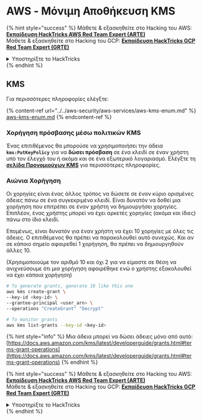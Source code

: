 # AWS - Μόνιμη Αποθήκευση KMS

{% hint style="success" %}
Μάθετε & εξασκηθείτε στο Hacking του AWS:<img src="/.gitbook/assets/image.png" alt="" data-size="line">[**Εκπαίδευση HackTricks AWS Red Team Expert (ARTE)**](https://training.hacktricks.xyz/courses/arte)<img src="/.gitbook/assets/image.png" alt="" data-size="line">\
Μάθετε & εξασκηθείτε στο Hacking του GCP: <img src="/.gitbook/assets/image (2).png" alt="" data-size="line">[**Εκπαίδευση HackTricks GCP Red Team Expert (GRTE)**<img src="/.gitbook/assets/image (2).png" alt="" data-size="line">](https://training.hacktricks.xyz/courses/grte)

<details>

<summary>Υποστηρίξτε το HackTricks</summary>

* Ελέγξτε τα [**σχέδια συνδρομής**](https://github.com/sponsors/carlospolop)!
* **Εγγραφείτε** 💬 [**στην ομάδα Discord**](https://discord.gg/hRep4RUj7f) ή στην [**ομάδα telegram**](https://t.me/peass) ή **ακολουθήστε** μας στο **Twitter** 🐦 [**@hacktricks\_live**](https://twitter.com/hacktricks\_live)**.**
* **Μοιραστείτε κόλπα χάκερ κάνοντας υποβολή PRs** στα [**HackTricks**](https://github.com/carlospolop/hacktricks) και [**HackTricks Cloud**](https://github.com/carlospolop/hacktricks-cloud) αποθετήρια στο GitHub.

</details>
{% endhint %}

## KMS

Για περισσότερες πληροφορίες ελέγξτε:

{% content-ref url="../../aws-security/aws-services/aws-kms-enum.md" %}
[aws-kms-enum.md](../../aws-security/aws-services/aws-kms-enum.md)
{% endcontent-ref %}

### Χορήγηση πρόσβασης μέσω πολιτικών KMS

Ένας επιτιθέμενος θα μπορούσε να χρησιμοποιήσει την άδεια **`kms:PutKeyPolicy`** για να **δώσει πρόσβαση** σε ένα κλειδί σε έναν χρήστη υπό τον έλεγχό του ή ακόμα και σε ένα εξωτερικό λογαριασμό. Ελέγξτε τη [**σελίδα Προνομιούχων KMS**](../../aws-security/aws-privilege-escalation/aws-kms-privesc.md) για περισσότερες πληροφορίες.

### Αιώνια Χορήγηση

Οι χορηγίες είναι ένας άλλος τρόπος να δώσετε σε έναν κύριο ορισμένες άδειες πάνω σε ένα συγκεκριμένο κλειδί. Είναι δυνατόν να δοθεί μια χορήγηση που επιτρέπει σε έναν χρήστη να δημιουργήσει χορηγίες. Επιπλέον, ένας χρήστης μπορεί να έχει αρκετές χορηγίες (ακόμα και ίδιες) πάνω στο ίδιο κλειδί.

Επομένως, είναι δυνατόν για έναν χρήστη να έχει 10 χορηγίες με όλες τις άδειες. Ο επιτιθέμενος θα πρέπει να παρακολουθεί αυτό συνεχώς. Και αν σε κάποιο σημείο αφαιρεθεί 1 χορήγηση, θα πρέπει να δημιουργηθούν άλλες 10.

(Χρησιμοποιούμε τον αριθμό 10 και όχι 2 για να είμαστε σε θέση να ανιχνεύσουμε ότι μια χορήγηση αφαιρέθηκε ενώ ο χρήστης εξακολουθεί να έχει κάποια χορήγηση)
```bash
# To generate grants, generate 10 like this one
aws kms create-grant \
--key-id <key-id> \
--grantee-principal <user_arn> \
--operations "CreateGrant" "Decrypt"

# To monitor grants
aws kms list-grants --key-id <key-id>
```
{% hint style="info" %}
Μια άδεια μπορεί να δώσει άδειες μόνο από αυτό: [https://docs.aws.amazon.com/kms/latest/developerguide/grants.html#terms-grant-operations](https://docs.aws.amazon.com/kms/latest/developerguide/grants.html#terms-grant-operations)
{% endhint %}

{% hint style="success" %}
Μάθετε & εξασκηθείτε στο Hacking του AWS:<img src="/.gitbook/assets/image.png" alt="" data-size="line">[**Εκπαίδευση HackTricks AWS Red Team Expert (ARTE)**](https://training.hacktricks.xyz/courses/arte)<img src="/.gitbook/assets/image.png" alt="" data-size="line">\
Μάθετε & εξασκηθείτε στο Hacking του GCP: <img src="/.gitbook/assets/image (2).png" alt="" data-size="line">[**Εκπαίδευση HackTricks GCP Red Team Expert (GRTE)**<img src="/.gitbook/assets/image (2).png" alt="" data-size="line">](https://training.hacktricks.xyz/courses/grte)

<details>

<summary>Υποστηρίξτε το HackTricks</summary>

* Ελέγξτε τα [**σχέδια συνδρομής**](https://github.com/sponsors/carlospolop)!
* **Εγγραφείτε** 💬 [**στην ομάδα Discord**](https://discord.gg/hRep4RUj7f) ή στην [**ομάδα telegram**](https://t.me/peass) ή **ακολουθήστε** μας στο **Twitter** 🐦 [**@hacktricks\_live**](https://twitter.com/hacktricks\_live)**.**
* **Μοιραστείτε κόλπα χάκινγκ υποβάλλοντας PRs στα** [**HackTricks**](https://github.com/carlospolop/hacktricks) και [**HackTricks Cloud**](https://github.com/carlospolop/hacktricks-cloud) αποθετήρια του github.

</details>
{% endhint %}
